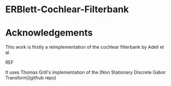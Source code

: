 # ERBlett-Cochlear-Filterbank



# Acknowledgements

This work is firstly a reimplementation of the cochlear filterbank by Adeli 
et al.

REF

It uses Thomas Grill's implementation of the [Non Stationary Discrete Gabor 
Transform](github repo)
